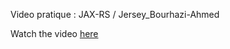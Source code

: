 Video pratique : JAX-RS / Jersey_Bourhazi-Ahmed

Watch the video [here](https://streamable.com/bme4p3)
